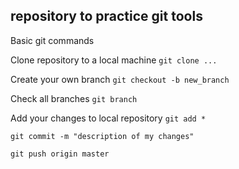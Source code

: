 ## repository to practice git tools

Basic git commands 

Clone repository to a local machine
`git clone ...`

Create your own branch
`git checkout -b new_branch`

Check all branches
`git branch`

Add your changes to local repository
`git add *`


`git commit -m "description of my changes"`

`git push origin master`
